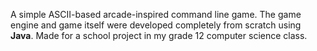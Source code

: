 A simple ASCII-based arcade-inspired command line game. The game engine and game itself were developed completely from scratch using **Java**. Made for a school project in my grade 12 computer science class.